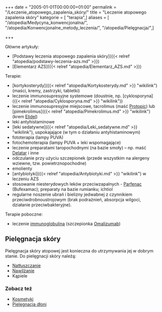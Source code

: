+++
date = "2005-01-01T00:00:00+01:00"
permalink = "/Leczenie_atopowego_zapalenia_skóry/"
title = "Leczenie atopowego zapalenia skóry"
kategorie = [ "terapia",]
aliases = [ "/atopedia/Medycyna_konwencjonalna/", "/atopedia/Konwencjonalne_metody_leczenia/", "/atopedia/Pielęgnacja/",]

+++

Główne artykuły:

-   [Podstawy leczenia atopowego zapalenia skóry]({{< relref "atopedia/podstawy-leczenia-azs.md" >}})
-   [Elementarz AZS]({{< relref "atopedia/Elementarz_AZS.md" >}})

Terapie:

-   [kortykosterydy]({{< relref "atopedia/Kortykosterydy.md" >}} "wikilink") (maści, kremy, zastrzyki, tabletki)
-   leczenie immunosupresyjne systemowe (doustnie, np. [cyklosporyna]({{< relref "atopedia/Cyklosporyna.md" >}} "wikilink"))
-   leczenie immunosupresyjne miejscowe, tacrolimus (maść [Protopic](/atopedia/Protopic "wikilink")) lub [pimekrolimus]({{< relref "atopedia/Pimekrolimus.md" >}} "wikilink") (krem [Elidel](/atopedia/Elidel "wikilink"))
-   leki antyhistaminowe
-   [leki sedatywne]({{< relref "atopedia/Leki_sedatywne.md" >}} "wikilink"), uspokajające (w tym o działaniu antyhistaminowym)
-   fototerapia (lampy PUVA)
-   fotochemoterapia (lampy PUVA + leki wspomagające)
-   leczenie preparatami taropochodnymi (na bazie smoły) – np. maść [Delatar](/atopedia/Delatar "wikilink") i inne
-   odczulanie przy użyciu szczepionek (przede wszystkim na alergeny wziewne, tzw. powietrznopochodne)
-   emolienty
-   [antybiotyki]({{< relref "atopedia/Antybiotyki.md" >}} "wikilink") w leczeniu AZS
-   stosowanie niesterydowych leków przeciwzapalnych - [Parfenac](/atopedia/Parfenac "wikilink") (Bufexamac); preparaty na bazie rumianku; ichtiol
-   regularne noszenie ubrań i bielizny jedwabnej z czynnikiem przeciwdrobnoustrojowym (brak podrażnień, absorpcja wilgoci, działanie przeciwbakteryjne).

Terapie poboczne:

-   leczenie [immunoglobuliną](/atopedia/Immunoglobulina "wikilink") (szczepionka [Omalizumab](/atopedia/Omalizumab "wikilink"))

## Pielęgnacja skóry

Pielęgnacja skóry atopowej jest konieczna do utrzymywania jej w dobrym stanie. Do pielęgnacji skóry należą:

-   [Natłuszczanie](/atopedia/Natłuszczanie "wikilink")
-   [Nawilżanie](/atopedia/Nawilżanie "wikilink")
-   Kąpiele

### Zobacz też

-   [Kosmetyki](/kosmetyk/)
-   [Pielęgnacja dłoni](/atopedia/Pielęgnacja_dłoni)
